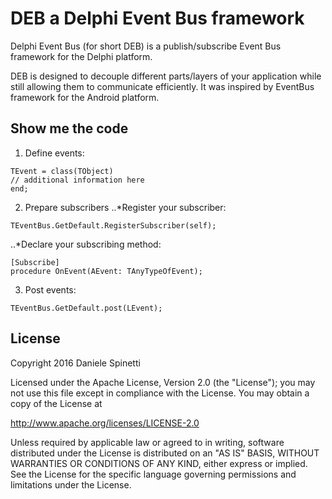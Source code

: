 # DEB a Delphi Event Bus framework
Delphi Event Bus (for short DEB) is a publish/subscribe Event Bus framework for the Delphi platform.

DEB is designed to decouple different parts/layers of your application while still allowing them to communicate efficiently.
It was inspired by EventBus framework for the Android platform.

## Show me the code
1. Define events:
```delphi
TEvent = class(TObject)
// additional information here
end;
```
2. Prepare subscribers
..*Register your subscriber:
```delphi
TEventBus.GetDefault.RegisterSubscriber(self);
```

..*Declare your subscribing method:
```delphi
[Subscribe]
procedure OnEvent(AEvent: TAnyTypeOfEvent);
```

3. Post events:
```delphi
TEventBus.GetDefault.post(LEvent);
```

## License
  Copyright 2016 Daniele Spinetti

  Licensed under the Apache License, Version 2.0 (the "License");
  you may not use this file except in compliance with the License.
  You may obtain a copy of the License at

  http://www.apache.org/licenses/LICENSE-2.0

  Unless required by applicable law or agreed to in writing, software
  distributed under the License is distributed on an "AS IS" BASIS,
  WITHOUT WARRANTIES OR CONDITIONS OF ANY KIND, either express or implied.
  See the License for the specific language governing permissions and
  limitations under the License.
